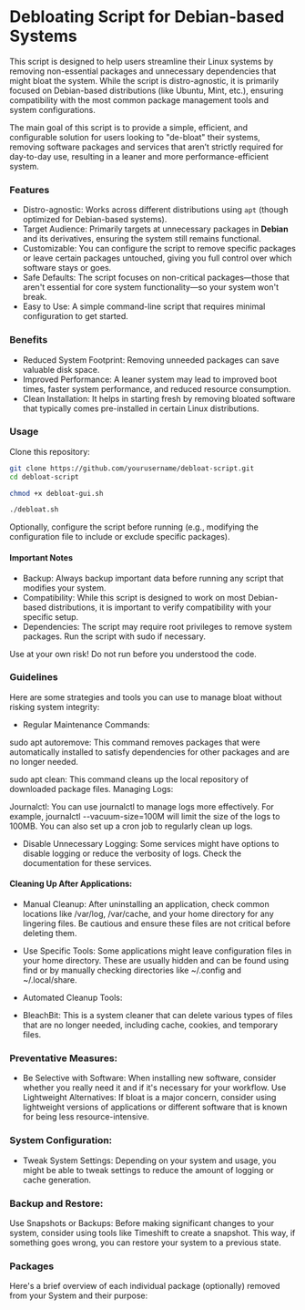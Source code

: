 # Debloating Script for Debian-based Systems

This script is designed to help users streamline their Linux systems by removing non-essential packages and unnecessary dependencies that might bloat the system. While the script is distro-agnostic, it is primarily focused on Debian-based distributions (like Ubuntu, Mint, etc.), ensuring compatibility with the most common package management tools and system configurations.

The main goal of this script is to provide a simple, efficient, and configurable solution for users looking to "de-bloat" their systems, removing software packages and services that aren’t strictly required for day-to-day use, resulting in a leaner and more performance-efficient system.

### Features

- Distro-agnostic: Works across different distributions using `apt` (though optimized for Debian-based systems).
- Target Audience: Primarily targets at unnecessary packages in **Debian** and its derivatives, ensuring the system still remains functional.
- Customizable: You can configure the script to remove specific packages or leave certain packages untouched, giving you full control over which software stays or goes.
- Safe Defaults: The script focuses on non-critical packages—those that aren't essential for core system functionality—so your system won't break.
- Easy to Use: A simple command-line script that requires minimal configuration to get started.

### Benefits

- Reduced System Footprint: Removing unneeded packages can save valuable disk space.
- Improved Performance: A leaner system may lead to improved boot times, faster system performance, and reduced resource consumption.
- Clean Installation: It helps in starting fresh by removing bloated software that typically comes pre-installed in certain Linux distributions.

### Usage

Clone this repository:

```bash
git clone https://github.com/yourusername/debloat-script.git
cd debloat-script
```

```bash
chmod +x debloat-gui.sh
```

```bash
./debloat.sh
```

Optionally, configure the script before running (e.g., modifying the configuration file to include or exclude specific packages).


#### Important Notes

- Backup: Always backup important data before running any script that modifies your system.
- Compatibility: While this script is designed to work on most Debian-based distributions, it is important to verify compatibility with your specific setup.
- Dependencies: The script may require root privileges to remove system packages. Run the script with sudo if necessary.

Use at your own risk! Do not run before you understood the code.

### Guidelines

Here are some strategies and tools you can use to manage bloat without risking system integrity:

- Regular Maintenance Commands:

sudo apt autoremove: This command removes packages that were automatically installed to satisfy dependencies for other packages and are no longer needed.

sudo apt clean: This command cleans up the local repository of downloaded package files.
Managing Logs:

Journalctl: You can use journalctl to manage logs more effectively. For example, journalctl --vacuum-size=100M will limit the size of the logs to 100MB. You can also set up a cron job to regularly clean up logs.

- Disable Unnecessary Logging: Some services might have options to disable logging or reduce the verbosity of logs. Check the documentation for these services.

#### Cleaning Up After Applications:

- Manual Cleanup: After uninstalling an application, check common locations like /var/log, /var/cache, and your home directory for any lingering files. Be cautious and ensure these files are not critical before deleting them.

- Use Specific Tools: Some applications might leave configuration files in your home directory. These are usually hidden and can be found using find or by manually checking directories like ~/.config and ~/.local/share.

- Automated Cleanup Tools:

- BleachBit: This is a system cleaner that can delete various types of files that are no longer needed, including cache, cookies, and temporary files.

### Preventative Measures:

- Be Selective with Software: When installing new software, consider whether you really need it and if it's necessary for your workflow.
Use Lightweight Alternatives: If bloat is a major concern, consider using lightweight versions of applications or different software that is known for being less resource-intensive.

### System Configuration:

- Tweak System Settings: Depending on your system and usage, you might be able to tweak settings to reduce the amount of logging or cache generation.

### Backup and Restore:

Use Snapshots or Backups: Before making significant changes to your system, consider using tools like Timeshift to create a snapshot. This way, if something goes wrong, you can restore your system to a previous state.

### Packages

Here's a brief overview of each individual package (optionally) removed from your System and their purpose:






